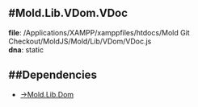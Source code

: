 
#Mold.Lib.VDom.VDoc
---------------------------------------

__file__: /Applications/XAMPP/xamppfiles/htdocs/Mold Git Checkout/MoldJS/Mold/Lib/VDom/VDoc.js  
__dna__: static  


	






##Dependencies
--------------

* [->Mold.Lib.Dom](../../../->Mold/Lib/Dom.md) 



 

 


 



		
